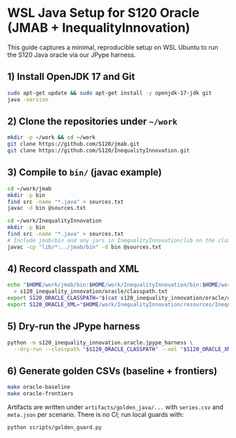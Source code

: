 # WSL Java Setup for S120 Oracle (JMAB + InequalityInnovation)

This guide captures a minimal, reproducible setup on WSL Ubuntu to run the
S120 Java oracle via our JPype harness.

## 1) Install OpenJDK 17 and Git

```bash
sudo apt-get update && sudo apt-get install -y openjdk-17-jdk git
java -version
```

## 2) Clone the repositories under `~/work`

```bash
mkdir -p ~/work && cd ~/work
git clone https://github.com/S120/jmab.git
git clone https://github.com/S120/InequalityInnovation.git
```

## 3) Compile to `bin/` (javac example)

```bash
cd ~/work/jmab
mkdir -p bin
find src -name "*.java" > sources.txt
javac -d bin @sources.txt

cd ~/work/InequalityInnovation
mkdir -p bin
find src -name "*.java" > sources.txt
# Include jmab/bin and any jars in InequalityInnovation/lib on the classpath
javac -cp "lib/*:../jmab/bin" -d bin @sources.txt
```

## 4) Record classpath and XML

```bash
echo "$HOME/work/jmab/bin:$HOME/work/InequalityInnovation/bin:$HOME/work/InequalityInnovation/lib/*" \
  > s120_inequality_innovation/oracle/classpath.txt
export S120_ORACLE_CLASSPATH="$(cat s120_inequality_innovation/oracle/classpath.txt)"
export S120_ORACLE_XML="$HOME/work/InequalityInnovation/resources/InequalityInnovation.xml"
```

## 5) Dry-run the JPype harness

```bash
python -m s120_inequality_innovation.oracle.jpype_harness \
  --dry-run --classpath "$S120_ORACLE_CLASSPATH" --xml "$S120_ORACLE_XML"
```

## 6) Generate golden CSVs (baseline + frontiers)

```bash
make oracle-baseline
make oracle-frontiers
```

Artifacts are written under `artifacts/golden_java/...` with `series.csv` and
`meta.json` per scenario. There is no CI; run local guards with:

```bash
python scripts/golden_guard.py
```
